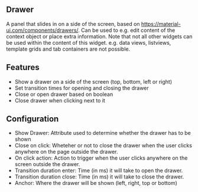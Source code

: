 ## Drawer
A panel that slides in on a side of the screen, based on https://material-ui.com/components/drawers/. Can be used to e.g. edit content of the context object or place extra information.
Note that not all other widgets can be used within the content of this widget. e.g. data views, listviews, template grids and tab containers are not possible. 


## Features
- Show a drawer on a side of the screen (top, bottom, left or right)
- Set transition times for opening and closing the drawer
- Close or open drawer based on boolean
- Close drawer when clicking next to it

## Configuration
- Show Drawer: Attribute used to determine whether the drawer has to be shown
- Close on click: Wheteher or not to close the drawer when the user clicks anywhere on the page outside the drawer.
- On click action: Action to trigger when the user clicks anywhere on the screen outside the drawer.
- Transition duration enter: Time (in ms) it will take to open the drawer.
- Transition duration close: Time (in ms) it will take to close the drawer.
- Anchor: Where the drawer will be shown (left, right, top or bottom)


